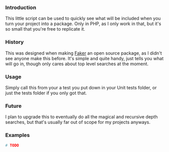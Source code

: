 ### Introduction
This little script can be used to quickly see what will be included when you turn your project into a package.
Only in PHP, as I only work in that, but it's so small that you're free to replicate it.

### History
This was designed when making [Faker](https://github.com/Rockylars/Faker) an open source package, as I didn't see anyone make this before.
It's simple and quite handy, just tells you what will go in, though only cares about top level searches at the moment.

### Usage
Simply call this from your a test you put down in your Unit tests folder, or just the tests folder if you only got that.

### Future
I plan to upgrade this to eventually do all the magical and recursive depth searches, but that's usually far out of scope for my projects anyways.

### Examples
```php
# TODO
```